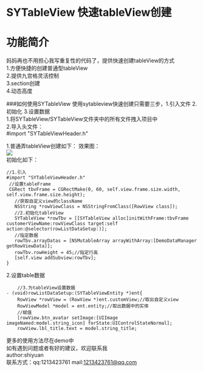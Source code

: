 SYTableView 快速tableView创建
===========================
功能简介
========
妈妈再也不用担心我写重复性的代码了，提供快速创建tableView的方式   
1.方便快捷的创建普通型tableView   
2.提供九宫格灵活控制   
3.section创建   
4.动态高度   

###如何使用SYTableView
使用sytableview快速创建只需要三步，1.引入文件 2.初始化 3.设置数据   
1.将SYTableView/SYTableView文件夹中的所有文件拽入项目中    
2.导入头文件：  
 #import "SYTableViewHeader.h" 
 
 1.普通弄tableView创建如下： 
 效果图：   
 ![](https://github.com/shiyuan17/syTableView/blob/master/tableview.jpeg)   
 初始化如下：   
 ```  objc
 //1.引入
#import "SYTableViewHeader.h"
  //设置tableFrame
  CGRect tbvFrame = CGRectMake(0, 60, self.view.frame.size.width, self.view.frame.size.height);
	//获取自定义view的className
	NSString *rowViewClass = NSStringFromClass([RowView class]);
	//2.初始化tableView
	SYTableView *rowTbv = [[SYTableView alloc]initWithFrame:tbvFrame customerViewName:rowViewClass target:self action:@selector(rowListDataSetup:)];
	//指定数据
	rowTbv.arrayDatas = [NSMutableArray arrayWithArray:[DemoDataManager getRowViewData]];
	rowTbv.rowHeight = 45;//指定行高
	[self.view addSubview:rowTbv];
}
```

2.设置table数据
```  objc
	//3.为tableView设置数据
- (void)rowListDataSetup:(SYTableViewEntity *)ent{
	RowView *rowView = (RowView *)ent.customView;//取出自定义view
	RowViewModel *model = ent.entity;//取出数据中的实体
	//赋值
	[rowView.btn_avatar setImage:[UIImage imageNamed:model.string_icon] forState:UIControlStateNormal];
	rowView.lbl_title.text = model.string_title;
```

更多的使用方法尽在demo中   
如有遇到问题或者有好的建议，欢迎联系我   
author:shiyuan   
联系方式：qq:1213423761  mail:1213423761@qq.com  
